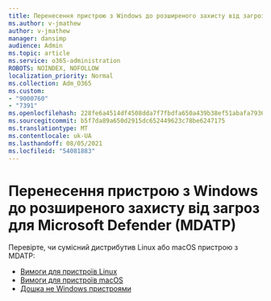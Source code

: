 ```yaml
---
title: Перенесення пристрою з Windows до розширеного захисту від загроз для Microsoft Defender (MDATP)
ms.author: v-jmathew
author: v-jmathew
manager: dansimp
audience: Admin
ms.topic: article
ms.service: o365-administration
ROBOTS: NOINDEX, NOFOLLOW
localization_priority: Normal
ms.collection: Adm_O365
ms.custom:
- "9000760"
- "7391"
ms.openlocfilehash: 228fe6a4514df4508dda7f7fbdfa650a439b38ef51abafa7936afa4ecfd54e04
ms.sourcegitcommit: b5f7da89a650d2915dc652449623c78be6247175
ms.translationtype: MT
ms.contentlocale: uk-UA
ms.lasthandoff: 08/05/2021
ms.locfileid: "54081883"
---
```

# <a name="onboard-a-non-windows-device-to-microsoft-defender-advanced-threat-protection-mdatp"></a>Перенесення пристрою з Windows до розширеного захисту від загроз для Microsoft Defender (MDATP)

Перевірте, чи сумісний дистрибутив Linux або macOS пристрою з MDATP:

- [Вимоги для пристроїв Linux](https://go.microsoft.com/fwlink/?linkid=2143462)
- [Вимоги для пристроїв macOS](https://go.microsoft.com/fwlink/?linkid=2143461)
- [Дошка не Windows пристроями](https://go.microsoft.com/fwlink/?linkid=2143628)
